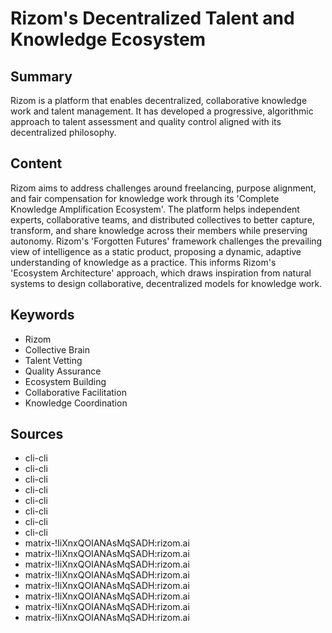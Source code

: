 # Rizom's Decentralized Talent and Knowledge Ecosystem

## Summary

Rizom is a platform that enables decentralized, collaborative knowledge work and talent management. It has developed a progressive, algorithmic approach to talent assessment and quality control aligned with its decentralized philosophy.

## Content

Rizom aims to address challenges around freelancing, purpose alignment, and fair compensation for knowledge work through its 'Complete Knowledge Amplification Ecosystem'. The platform helps independent experts, collaborative teams, and distributed collectives to better capture, transform, and share knowledge across their members while preserving autonomy. Rizom's 'Forgotten Futures' framework challenges the prevailing view of intelligence as a static product, proposing a dynamic, adaptive understanding of knowledge as a practice. This informs Rizom's 'Ecosystem Architecture' approach, which draws inspiration from natural systems to design collaborative, decentralized models for knowledge work.

## Keywords

- Rizom
- Collective Brain
- Talent Vetting
- Quality Assurance
- Ecosystem Building
- Collaborative Facilitation
- Knowledge Coordination

## Sources

- cli-cli
- cli-cli
- cli-cli
- cli-cli
- cli-cli
- cli-cli
- cli-cli
- cli-cli
- matrix-!IiXnxQOIANAsMqSADH:rizom.ai
- matrix-!IiXnxQOIANAsMqSADH:rizom.ai
- matrix-!IiXnxQOIANAsMqSADH:rizom.ai
- matrix-!IiXnxQOIANAsMqSADH:rizom.ai
- matrix-!IiXnxQOIANAsMqSADH:rizom.ai
- matrix-!IiXnxQOIANAsMqSADH:rizom.ai
- matrix-!IiXnxQOIANAsMqSADH:rizom.ai
- matrix-!IiXnxQOIANAsMqSADH:rizom.ai
